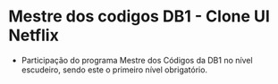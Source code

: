 # Mestre dos codigos DB1 - Clone UI Netflix
- Participação do programa Mestre dos Códigos da DB1 no nível escudeiro, sendo este o primeiro nível obrigatório.
